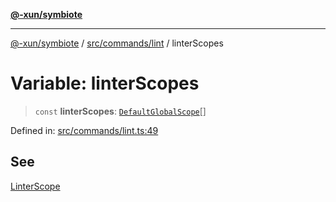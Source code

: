 [**@-xun/symbiote**](../../../../README.md)

***

[@-xun/symbiote](../../../../README.md) / [src/commands/lint](../README.md) / linterScopes

# Variable: linterScopes

> `const` **linterScopes**: [`DefaultGlobalScope`](../../../configure/enumerations/DefaultGlobalScope.md)[]

Defined in: [src/commands/lint.ts:49](https://github.com/Xunnamius/symbiote/blob/d3ba681e901541a46f90d6c5430608fbfc28926c/src/commands/lint.ts#L49)

## See

[LinterScope](../../../configure/enumerations/DefaultGlobalScope.md)
